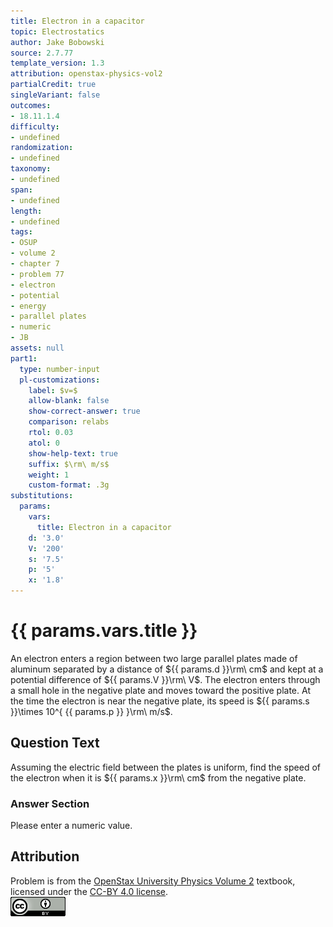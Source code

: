 ```yaml
---
title: Electron in a capacitor
topic: Electrostatics
author: Jake Bobowski
source: 2.7.77
template_version: 1.3
attribution: openstax-physics-vol2
partialCredit: true
singleVariant: false
outcomes:
- 18.11.1.4
difficulty:
- undefined
randomization:
- undefined
taxonomy:
- undefined
span:
- undefined
length:
- undefined
tags:
- OSUP
- volume 2
- chapter 7
- problem 77
- electron
- potential
- energy
- parallel plates
- numeric
- JB
assets: null
part1:
  type: number-input
  pl-customizations:
    label: $v=$
    allow-blank: false
    show-correct-answer: true
    comparison: relabs
    rtol: 0.03
    atol: 0
    show-help-text: true
    suffix: $\rm\ m/s$
    weight: 1
    custom-format: .3g
substitutions:
  params:
    vars:
      title: Electron in a capacitor
    d: '3.0'
    V: '200'
    s: '7.5'
    p: '5'
    x: '1.8'
---
```

# {{ params.vars.title }}
An electron enters a region between two large parallel plates made of aluminum separated by a distance of ${{ params.d }}\rm\ cm$ and kept at a potential difference of ${{ params.V }}\rm\ V$.
The electron enters through a small hole in the negative plate and moves toward the positive plate.
At the time the electron is near the negative plate, its speed is ${{ params.s }}\times 10^{ {{ params.p }} }\rm\ m/s$.

## Question Text

Assuming the electric field between the plates is uniform, find the speed of the electron when it is ${{ params.x }}\rm\ cm$ from the negative plate.

### Answer Section

Please enter a numeric value.

## Attribution

Problem is from the [OpenStax University Physics Volume 2](https://openstax.org/details/books/university-physics-volume-2) textbook, licensed under the [CC-BY 4.0 license](https://creativecommons.org/licenses/by/4.0/).<br>![Image representing the Creative Commons 4.0 BY license.](https://raw.githubusercontent.com/firasm/bits/master/by.png)